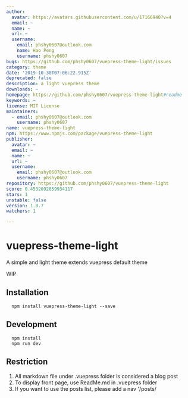 ```yaml
---
author:
  avatar: https://avatars.githubusercontent.com/u/17166940?v=4
  email: ~
  name: ~
  url: ~
  username:
    email: phshy0607@outlook.com
    name: Hao Peng
    username: phshy0607
bugs: https://github.com/phshy0607/vuepress-theme-light/issues
category: theme
date: '2019-10-30T07:06:22.915Z'
deprecated: false
description: a light vuepress theme
downloads: ~
homepage: https://github.com/phshy0607/vuepress-theme-light#readme
keywords: ~
license: MIT License
maintainers:
  - email: phshy0607@outlook.com
    username: phshy0607
name: vuepress-theme-light
npm: https://www.npmjs.com/package/vuepress-theme-light
publisher:
  avatar: ~
  email: ~
  name: ~
  url: ~
  username:
    email: phshy0607@outlook.com
    username: phshy0607
repository: https://github.com/phshy0607/vuepress-theme-light
score: 0.4532092059934117
stars: 1
unstable: false
version: 1.0.7
watchers: 1

---
```


# vuepress-theme-light

A simple and light theme extends vuepress default theme

WIP

## Installation
```
  npm install vuepress-theme-light --save
```

## Development

```
  npm install
  npm run dev
```

## Restriction
1. All markdown file under .vuepress folder is considered a blog post
2. To display front page, use ReadMe.md in .vuepress folder
3. If you want to use the posts list, please add a nav '/posts/



